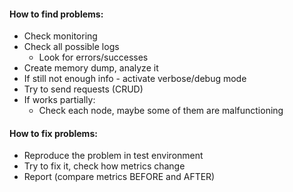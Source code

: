 #### How to find problems:
* Check monitoring
* Check all possible logs
    * Look for errors/successes
* Create memory dump, analyze it
* If still not enough info - activate verbose/debug mode
* Try to send requests (CRUD)
* If works partially:
    * Check each node, maybe some of them are malfunctioning

#### How to fix problems:
* Reproduce the problem in test environment
* Try to fix it, check how metrics change
* Report (compare metrics BEFORE and AFTER)
